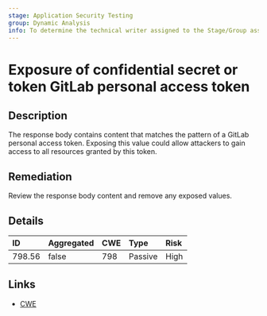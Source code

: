 ```yaml
---
stage: Application Security Testing
group: Dynamic Analysis
info: To determine the technical writer assigned to the Stage/Group associated with this page, see https://handbook.gitlab.com/handbook/product/ux/technical-writing/#assignments
---
```


# Exposure of confidential secret or token GitLab personal access token

## Description

The response body contains content that matches the pattern of a GitLab personal access token.
Exposing this value could allow attackers to gain access to all resources granted by this token.

## Remediation

Review the response body content and remove any exposed values.

## Details

| ID | Aggregated | CWE | Type | Risk |
|:---|:--------|:--------|:--------|:--------|
| 798.56 | false | 798 | Passive | High |

## Links

- [CWE](https://cwe.mitre.org/data/definitions/798.html)
